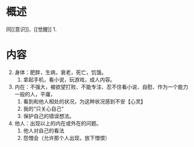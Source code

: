 # 概述
同[[意识]]、[[觉醒]] 
	1. 
# 内容
2. 身体：肥胖，生病，衰老，死亡，饥饿。
	1. 拿起手机，看小说，玩游戏，成人内容。
3. 内在：不强大，被欲望打败、不能专注、忍不住看小说、自慰、作为一个能力一般的人，平庸，
	1. 看到和他人相处的状况，为这种状况感到不安【心灵】
	2. 我的“只关心自己”
	3. 保护自己的错误想法。
4. 他人：出现以上的内在或外在的问题。
	1. 他人对自己的看法
	2. 怨憎会（允许那个人出现，放下憎恨）